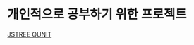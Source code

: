 # 개인적으로 공부하기 위한 프로젝트
[JSTREE QUNIT][17f58271]

  [17f58271]: https://github.com/slahsk/study/tree/master/sb/src/main/webapp/js/jstree/test "QUNIT"
